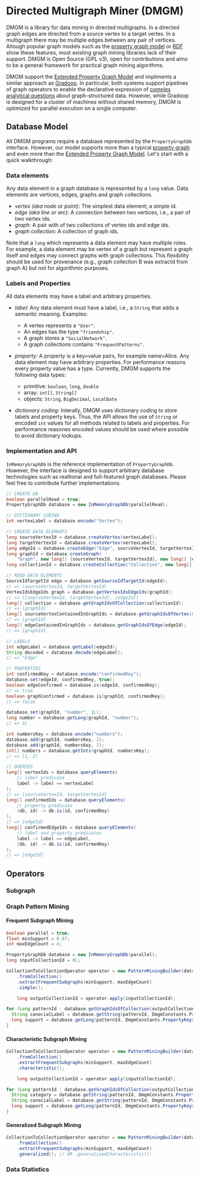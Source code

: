 # Directed Multigraph Miner (DMGM)
DMGM is a library for data mining in directed multigraphs. 
In a directed graph edges are directed from a source vertex to a target vertex.
In a multigraph there may be multiple edges between any pair of vertices. 
Altough popular graph models such as the [property graph model](https://github.com/tinkerpop/blueprints/wiki/Property-Graph-Model) or [RDF](https://www.w3.org/TR/rdf-concepts/) show these features, 
most existing graph mining libraries lack of their support.
DMGM is Open Source (GPL v3), open for contributions and aims to be a general framework for practical graph mining algorithms.

DMGM support the [Extended Property Graph Model](http://dbs.uni-leipzig.de/file/EPGM.pdf) and impliments a similar approach as [Gradoop](http://www.gradoop.com). In particular, both systems support pipelines of graph operators to enable the declarative expression of [complex analytical questions](http://dbs.uni-leipzig.de/file/Graph_Mining_for_Complex_Data_Analytics.pdf) about graph-structured data. However, while Gradoop is designed for a cluster of machines without shared memory, DMGM is optimized for parallel execution on a single computer.

## Database Model
All DMGM programs require a database represented by the `PropertyGraphDb` interface. However, our model supports more than a typical [property graph](https://github.com/tinkerpop/blueprints/wiki/Property-Graph-Model) and even more than the [Extended Property Graph Model](http://dbs.uni-leipzig.de/file/EPGM.pdf). Let's start with a quick walkthrough:

### Data elements
Any data element in a graph database is represented by a `long` value. Data elements are vertices, edges, graphs and graph collections.

+ *vertex (aka node or point):* The simplest data element; a simple id.
+ *edge (aka line or arc):* A connection between two vertices, i.e., a pair of two vertex ids. 
+ *graph:* A pair with of two collections of vertex ids and edge ids.
+ *graph collection:* A collection of graph ids.

Note that a `long` which represents a data element may have multiple roles. For example, a data element may be vertex of a graph but represent a graph itself and edges may connect graphs with graph collections. This flexibility should be used for provenance (e.g., graph collection B was extractd from graph A) but not for algorithmic purposes.

### Labels and Properties
All data elements may have a label and arbitrary properties.

+ *label:* Any data element must have a label, i.e., a `String` that adds a semantic meaning. Examples:
  + A vertex represents a `"User"`.
  + An edges has the type `"friendship"`.
  + A graph stores a `"SocialNetwork"`.
  + A graph collections contains `"FrequentPatterns"`.
  
+ *property:* A property is a key=value pairs, for example name=Alice. Any data element may have arbitrary properties. For performance reasons every property value has a type. Currently, DMGM supports the following data types:
  + primitive: `boolean`, `long`, `double`
  + array: `int[]`. `String[]`
  + objects: `String`, `BigDecimal`, `LocalDate`
  
+ *dictionary coding:* Interally, DMGM uses dictionary coding to store labels and property keys. Thus, the API allows the use of `String` or encoded `int` values for all methods related to labels and properties. For performance reasones encoded values should be used where possible to avoid dictionary lookups.

### Implementation and API
`InMemoryGraphDb` is the reference implementation of `PropertyGraphDb`. However, the interface is designed to support arbitrary database technologies such as realtional and full-featured graph databases. Please feel free to contribute further implementations. 

```java
// CREATE DB
boolean parallelRead = true;
PropertyGraphDb database = new InMemoryGraphDb(parallelRead);

// DICTIONARY CODING
int vertexLabel = database.encode("Vertex");

// CREATE DATA ELEMENTS
long sourceVertexId = database.createVertex(vertexLabel);
long targetVertexId = database.createVertex(vertexLabel);
long edgeId = database.createEdge("Edge", sourceVertexId, targetVertexId);
long graphId = database.createGraph(
    "Graph", new long[] {sourceVertexId, targetVertexId}, new long[] {edgeId});
long collectionId = database.createCollection("Collection", new long[] {graphId});

// READ DATA ELEMENTS
SourceIdTargetId edge = database.getSourceIdTargetId(edgeId);
// => (sourceVertexId, targetVertexId)
VertexIdsEdgeIds graph = database.getVertexIdsEdgeIds(graphId);
// => ([sourceVertexId, targetVertexId], [edgeId])
long[] collection = database.getGraphIdsOfCollection(collectionId);
// => [graphId]
long[] sourceVertexContainedInGraphIds = database.getGraphIdsOfVertex(sourceVertexId);
// => [graphId]
long[] edgeContainedInGraphIds = database.getGraphIdsOfEdge(edgeId);
// => [graphId]

// LABELS
int edgeLabel = database.getLabel(edgeId);
String decoded = database.decode(edgeLabel);
// => "Edge"

// PROPERTIES
int confirmedKey = database.encode("confirmedKey");
database.set(edgeId, confirmedKey, true);
boolean edgeConfirmed = database.is(edgeId, confirmedKey);
// => true
boolean graphConfirmed = database.is(graphId, confirmedKey);
// => false

database.set(graphId, "number", 1L);
long number = database.getLong(graphId, "number");
// => 1L

int numbersKey = database.encode("numbers");
database.add(graphId, numbersKey, 1);
database.add(graphId, numbersKey, 2);
int[] numbers = database.getInts(graphId, numbersKey);
// => [1, 2]

// QUERIES
long[] vertexIds = database.queryElements(
    // label predicate
    label -> label == vertexLabel
);
// => [sourceVertexId, targetVertexId]
long[] confirmedIds = database.queryElements(
    // property predicate
    (db, id) -> db.is(id, confirmedKey)
);
// => [edgeId]
long[] confirmedEdgeIds = database.queryElements(
    // label and property predicates
    label -> label == edgeLabel,
    (db, id) -> db.is(id, confirmedKey)
);
// => [edgeId]
```

## Operators 

### Subgraph

### Graph Pattern Mining

#### Frequent Subgraph Mining

```java
boolean parallel = true;
float minSupport = 0.8f;
int maxEdgeCount = 4;

PropertyGraphDb database = new InMemoryGraphDb(parallel);
long inputCollectionId = 0L;

CollectionToCollectionOperator operator = new PatternMiningBuilder(database, parallel)
    .fromCollection()
    .extractFrequentSubgraphs(minSupport, maxEdgeCount)
    .simple();

    long outputCollectionId = operator.apply(inputCollectionId);

for (Long patternId : database.getGraphIdsOfCollection(outputCollectionId)) {
  String canocialLabel = database.getString(patternId, DmgmConstants.PropertyKeys.DFS_CODE);
  long support = database.getLong(patternId, DmgmConstants.PropertyKeys.SUPPORT);
}
```

#### Characteristic Subgraph Mining

```java
CollectionToCollectionOperator operator = new PatternMiningBuilder(database, parallel)
    .fromCollection()
    .extractFrequentSubgraphs(minSupport, maxEdgeCount)
    .characteristic();

    long outputCollectionId = operator.apply(inputCollectionId);

for (Long patternId : database.getGraphIdsOfCollection(outputCollectionId)) {
  String category = database.getString(patternId, DmgmConstants.PropertyKeys.CATEGORY);
  String canocialLabel = database.getString(patternId, DmgmConstants.PropertyKeys.DFS_CODE);
  long support = database.getLong(patternId, DmgmConstants.PropertyKeys.SUPPORT);
}
```

#### Generalized Subgraph Mining

```java
CollectionToCollectionOperator operator = new PatternMiningBuilder(database, parallel)
    .fromCollection()
    .extractFrequentSubgraphs(minSupport, maxEdgeCount)
    .generalized(); // OR .generalizedCharacteristic();
```

### Data Statistics


